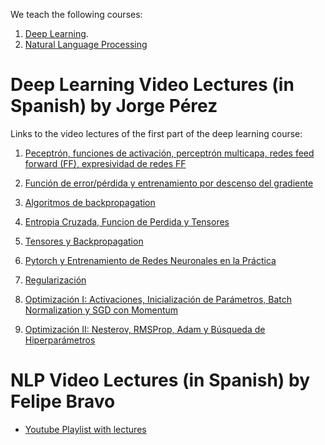 
We teach the following courses:

1.  [Deep Learning](https://github.com/jorgeperezrojas/cc6204-DeepLearning-DCCUChile).
2. [Natural Language Processing](https://github.com/dccuchile/CC6205)



#  Deep Learning Video Lectures (in Spanish) by Jorge Pérez

Links to the video lectures of the first part of the  deep learning course:

1. [Peceptrón, funciones de activación, perceptrón multicapa, redes feed forward (FF), expresividad de redes FF](http://www.youtube.com/watch?v=oCGB8wVej-I)

2. [Función de error/pérdida y entrenamiento por descenso del gradiente](http://www.youtube.com/watch?v=tONNKS2En9c)

3. [Algoritmos de backpropagation](http://www.youtube.com/watch?v=KXqSt4-8l_E)

4. [Entropia Cruzada, Funcion de Perdida y Tensores](http://www.youtube.com/watch?v=lnYAVf1UkU8)

5. [Tensores y Backpropagation](http://www.youtube.com/watch?v=atQHDde309k)

6. [Pytorch y Entrenamiento de Redes Neuronales en la Práctica](http://www.youtube.com/watch?v=ML5jnWMzCoA)

7. [Regularización](http://www.youtube.com/watch?v=MmVY_ZLWF0E)

8. [Optimización I: Activaciones, Inicialización de Parámetros, Batch Normalization y SGD con Momentum](http://www.youtube.com/watch?v=4lTYNuU5IKs)

9. [Optimización II: Nesterov, RMSProp, Adam y Búsqueda de Hiperparámetros](http://www.youtube.com/watch?v=WGPTHQuMuR4)

# NLP Video Lectures (in Spanish) by Felipe Bravo

* [Youtube Playlist with lectures](https://www.youtube.com/playlist?list=PLppKo85eGXiXIh54H_qz48yHPHeNVJqBi)
